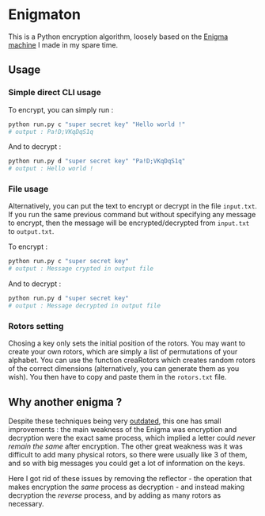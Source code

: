 # Enigmaton

This is a Python encryption algorithm, loosely based on the [Enigma machine](https://en.wikipedia.org/wiki/Enigma_machine) I made in my spare time.  

## Usage

### Simple direct CLI usage

To encrypt, you can simply run :
```bash
python run.py c "super secret key" "Hello world !"
# output : Pa!D;VKqDqS1q
```
And to decrypt :
```bash
python run.py d "super secret key" "Pa!D;VKqDqS1q"
# output : Hello world !
```

### File usage

Alternatively, you can put the text to encrypt or decrypt in the file `input.txt`. If you run the same previous command but without specifying any message to encrypt, then the message will be encrypted/decrypted from `input.txt` to `output.txt`.

To encrypt :
```bash
python run.py c "super secret key"
# output : Message crypted in output file
```
And to decrypt :
```bash
python run.py d "super secret key"
# output : Message decrypted in output file
```

### Rotors setting

Chosing a key only sets the initial position of the rotors. You may want to create your own rotors, which are simply a list of permutations of your alphabet. You can use the function creaRotors which creates random rotors of the correct dimensions (alternatively, you can generate them as you wish). You then have to copy and paste them in the `rotors.txt` file.

## Why another enigma ?

Despite these techniques being very [outdated](https://en.wikipedia.org/wiki/Cryptanalysis_of_the_Enigma), this one has small improvements : the main weakness of the Enigma was encryption and decryption were the exact same process, which implied a letter could *never remain the same* after encryption. The other great weakness was it was difficult to add many physical rotors, so there were usually like 3 of them, and so with big messages you could get a lot of information on the keys.  

Here I got rid of these issues by removing the reflector - the operation that makes encryption the *same* process as decryption - and instead making decryption the *reverse* process, and by adding as many rotors as necessary.

